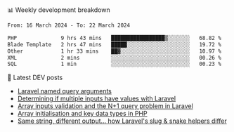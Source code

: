 📊 Weekly development breakdown
<!--START_SECTION:waka-->

```txt
From: 16 March 2024 - To: 22 March 2024

PHP              9 hrs 43 mins   █████████████████▒░░░░░░░   68.82 %
Blade Template   2 hrs 47 mins   █████░░░░░░░░░░░░░░░░░░░░   19.72 %
Other            1 hr 33 mins    ██▓░░░░░░░░░░░░░░░░░░░░░░   10.97 %
XML              2 mins          ░░░░░░░░░░░░░░░░░░░░░░░░░   00.26 %
SQL              1 min           ░░░░░░░░░░░░░░░░░░░░░░░░░   00.23 %
```

<!--END_SECTION:waka-->

📕 Latest DEV posts
<!-- BLOG-POST-LIST:START -->
- [Laravel named query arguments](https://dev.to/michaelvickersuk/laravel-named-query-arguments-28kd)
- [Determining if multiple inputs have values with Laravel](https://dev.to/michaelvickersuk/determining-if-multiple-inputs-have-values-with-laravel-km6)
- [Array inputs validation and the N+1 query problem in Laravel](https://dev.to/michaelvickersuk/array-inputs-validation-and-the-n1-query-problem-in-laravel-2agb)
- [Array initialisation and key data types in PHP](https://dev.to/michaelvickersuk/array-initialisation-and-key-data-types-in-php-1e5b)
- [Same string, different output... how Laravel&#39;s slug &amp; snake helpers differ](https://dev.to/michaelvickersuk/same-string-different-output-how-laravels-slug-snake-helpers-differ-1ccj)
<!-- BLOG-POST-LIST:END -->

